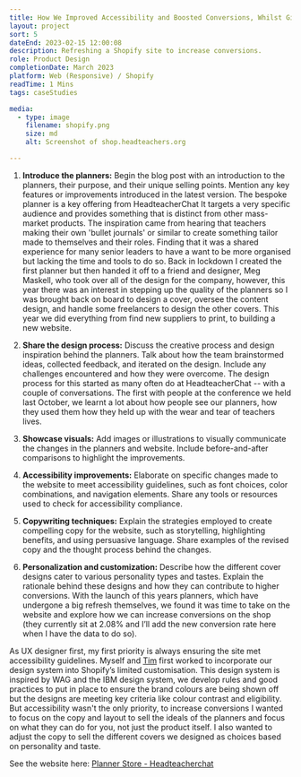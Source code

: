 ```yaml
---
title: How We Improved Accessibility and Boosted Conversions, Whilst Giving the Planners a new Lick of Paint.
layout: project
sort: 5
dateEnd: 2023-02-15 12:00:08
description: Refreshing a Shopify site to increase conversions.
role: Product Design
completionDate: March 2023
platform: Web (Responsive) / Shopify
readTime: 1 Mins
tags: caseStudies

media:
  - type: image
    filename: shopify.png
    size: md
    alt: Screenshot of shop.headteachers.org

---
```


1.  **Introduce the planners:** Begin the blog post with an introduction to the planners, their purpose, and their unique selling points. Mention any key features or improvements introduced in the latest version.
The bespoke planner is a key offering from HeadteacherChat
It targets a very specific audience and provides something that is distinct from other mass-market products.
The inspiration came from hearing that teachers making their own 'bullet journals' or similar to create something tailor made to themselves and their roles. Finding that it was a shared experience for many senior leaders to have a want to be more organised but lacking the time and tools to do so.
Back in lockdown I created the first planner but then handed it off to a friend and designer, Meg Maskell, who took over all of the design for the company, however, this year there was an interest in stepping up the quality of the planners so I was brought back on board to design a cover, oversee the content design, and handle some freelancers to design the other covers. 
This year we did everything from find new suppliers to print, to building a new website.

2.  **Share the design process:** Discuss the creative process and design inspiration behind the planners. Talk about how the team brainstormed ideas, collected feedback, and iterated on the design. Include any challenges encountered and how they were overcome.
The design process for this started as many often do at HeadteacherChat -- with a couple of conversations. The first with people at the conference we held last October, we learnt a lot about how people see our planners, how they used them how they held up with the wear and tear of teachers lives.
    
3.  **Showcase visuals:** Add images or illustrations to visually communicate the changes in the planners and website. Include before-and-after comparisons to highlight the improvements.
    
4.  **Accessibility improvements:** Elaborate on specific changes made to the website to meet accessibility guidelines, such as font choices, color combinations, and navigation elements. Share any tools or resources used to check for accessibility compliance.
    
5.  **Copywriting techniques:** Explain the strategies employed to create compelling copy for the website, such as storytelling, highlighting benefits, and using persuasive language. Share examples of the revised copy and the thought process behind the changes.
    
6.  **Personalization and customization:** Describe how the different cover designs cater to various personality types and tastes. Explain the rationale behind these designs and how they can contribute to higher conversions.
With the launch of this years planners, which have undergone a big refresh themselves, we found it was time to take on the website and explore how we can increase conversions on the shop (they currently sit at 2.08% and I’ll add the new conversion rate here when I have the data to do so).

As UX designer first, my first priority is always ensuring the site met accessibility guidelines. Myself and [Tim](https://www.linkedin.com/in/timcoy7?miniProfileUrn=urn%3Ali%3Afs_miniProfile%3AACoAAD9i3PMBfMRAEt6pZb3mh6afgjbaVtqW9LM&lipi=urn%3Ali%3Apage%3Ad_flagship3_search_srp_all%3BHss1YoC7RQm9rek94BAmYA%3D%3D) first worked to incorporate our design system into Shopify’s limited customisation. This design system is inspired by WAG and the IBM design system, we develop rules and good practices to put in place to ensure the brand colours are being shown off but the designs are meeting key criteria like colour contrast and eligibility.
But accessibility wasn't the only priority, to increase conversions I wanted to focus on the copy and layout to sell the ideals of the planners and focus on what they can do for you, not just the product itself.
I also wanted to adjust the copy to sell the different covers we designed as choices based on personality and taste.

See the website here:
[Planner Store - Headteacherchat](https://shop.headteachers.org/)